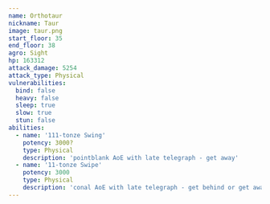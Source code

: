 ```yaml
---
name: Orthotaur
nickname: Taur
image: taur.png
start_floor: 35
end_floor: 38
agro: Sight
hp: 163312
attack_damage: 5254
attack_type: Physical
vulnerabilities:
  bind: false
  heavy: false
  sleep: true
  slow: true
  stun: false
abilities:
  - name: '111-tonze Swing'
    potency: 3000?
    type: Physical
    description: 'pointblank AoE with late telegraph - get away'
  - name: '11-tonze Swipe'
    potency: 3000
    type: Physical
    description: 'conal AoE with late telegraph - get behind or get away'
---
```

